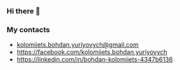 ### Hi there 👋

### My contacts

- kolomiiets.bohdan.yuriyovych@gmail.com
- https://facebook.com/kolomiiets.bohdan.yuriyovych
- https://linkedin.com/in/bohdan-kolomiiets-4347b6136

<!--
**bohdan-kolomiiets/bohdan-kolomiiets** is a ✨ _special_ ✨ repository because its `README.md` (this file) appears on your GitHub profile.

Here are some ideas to get you started:

- 🔭 I’m currently working on ...
- 🌱 I’m currently learning ...
- 👯 I’m looking to collaborate on ...
- 🤔 I’m looking for help with ...
- 💬 Ask me about ...
- 📫 How to reach me: ...
- 😄 Pronouns: ...
- ⚡ Fun fact: ...
-->
